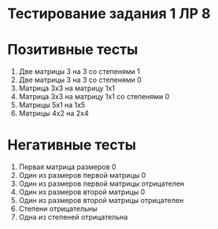 # Тестирование задания 1 ЛР 8

# Позитивные тесты

1. Две матрицы 3 на 3 со степенями 1
2. Две матрицы 3 на 3 со степенями 0
3. Матрица 3х3 на матрицу 1х1
4. Матрица 3х3 на матрицу 1х1 со степенями 0 
5. Матрицы 5х1 на 1х5
6. Матрицы 4х2 на 2х4

# Негативные тесты

1. Первая матрица размеров 0
2. Один из размеров первой матрицы 0
3. Один из размеров первой матрицы отрицателен
4. Один из размеров второй матрицы 0
5. Один из размеров второй матрицы отрицателен
6. Степени отрицательны
7. Одна из степеней отрицательна
